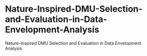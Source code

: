 # Nature-Inspired-DMU-Selection-and-Evaluation-in-Data-Envelopment-Analysis
Nature-Inspired DMU Selection and Evaluation in Data Envelopment Analysis
